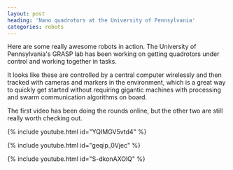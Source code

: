 ```yaml
---
layout: post
heading: 'Nano quadrotors at the University of Pennsylvania'
categories: robots
---
```


Here are some really awesome robots in action. The University of Pennsylvania's GRASP lab has been working on getting quadrotors under control and working together in tasks.

It looks like these are controlled by a central computer wirelessly and then tracked with cameras and markers in the environment, which is a great way to quickly get started without requiring gigantic machines with processing and swarm communication algorithms on board.

The first video has been doing the rounds online, but the other two are still really worth checking out.

{% include youtube.html id="YQIMGV5vtd4" %}

{% include youtube.html id="geqip_0Vjec" %}

{% include youtube.html id="S-dkonAXOlQ" %}
